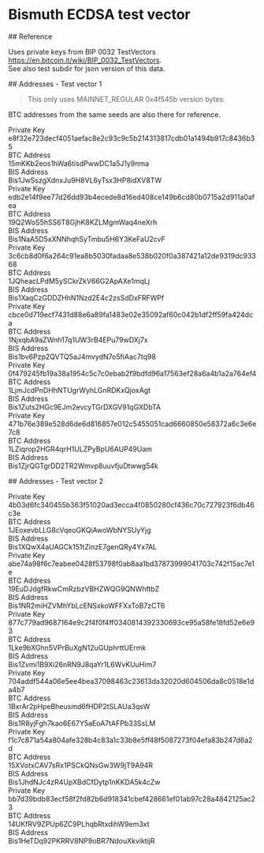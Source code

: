 # Bismuth ECDSA test vector

## Reference

Uses private keys from BIP 0032 TestVectors https://en.bitcoin.it/wiki/BIP_0032_TestVectors.  
See also test subdir for json version of this data.

## Addresses - Test vector 1

> This only uses MAINNET_REGULAR 0x4f545b version bytes.

BTC addresses from the same seeds are also there for reference. 

Private Key  
e8f32e723decf4051aefac8e2c93c9c5b214313817cdb01a1494b917c8436b35  
BTC Address  
15mKKb2eos1hWa6tisdPwwDC1a5J1y9nma  
BIS Address  
Bis1JwSszgXdnxJu9H8VL6yTsx3HP8idXV8TW  
Private Key  
edb2e14f9ee77d26dd93b4ecede8d16ed408ce149b6cd80b0715a2d911a0afea  
BTC Address  
19Q2WoS5hSS6T8GjhK8KZLMgmWaq4neXrh  
BIS Address  
Bis1NaA5D5xXNNhqhSyTmbu5H6Y3KeFaU2cvF  
Private Key  
3c6cb8d0f6a264c91ea8b5030fadaa8e538b020f0a387421a12de9319dc93368  
BTC Address  
1JQheacLPdM5ySCkrZkV66G2ApAXe1mqLj  
BIS Address  
Bis1XaqCzGDDZHhN1Nzd2E4c2zsSdDxFRFWPf  
Private Key  
cbce0d719ecf7431d88e6a89fa1483e02e35092af60c042b1df2ff59fa424dca  
BTC Address  
1NjxqbA9aZWnh17q1UW3rB4EPu79wDXj7x  
BIS Address  
Bis1bv6Pzp2QVTQ5aJ4mvydN7o5fiAac7tq98  
Private Key  
0f479245fb19a38a1954c5c7c0ebab2f9bdfd96a17563ef28a6a4b1a2a764ef4  
BTC Address  
1LjmJcdPnDHhNTUgrWyhLGnRDKxQjoxAgt  
BIS Address  
Bis1Zuts2HGc9EJm2evcyTGrDXGV91qGXDbTA  
Private Key  
471b76e389e528d6de6d816857e012c5455051cad6660850e58372a6c3e6e7c8  
BTC Address  
1LZiqrop2HGR4qrH1ULZPyBpU6AUP49Uam  
BIS Address  
Bis1ZjrQGTgrDD2TR2Wmvp8uuvfjuDtwwg54k  


## Addresses - Test vector 2

Private Key  
4b03d6fc340455b363f51020ad3ecca4f0850280cf436c70c727923f6db46c3e  
BTC Address  
1JEoxevbLLG8cVqeoGKQiAwoWbNYSUyYjg  
BIS Address  
Bis1XQwX4aUAGCk151tZinzE7genQRy4Yx7AL  
Private Key  
abe74a98f6c7eabee0428f53798f0ab8aa1bd37873999041703c742f15ac7e1e  
BTC Address  
19EuDJdgfRkwCmRzbzVBHZWQG9QNWhftbZ  
BIS Address  
Bis1NR2miHZVMhYbLcENSxkoWFFXxToB7zCT6  
Private Key  
877c779ad9687164e9c2f4f0f4ff0340814392330693ce95a58fe18fd52e6e93  
BTC Address  
1Lke9bXGhn5VPrBuXgN12uGUphrttUErmk  
BIS Address  
Bis1Zvmi1B9Xi26nRN9J8qaYr1L6WvKUuHim7  
Private Key  
704addf544a06e5ee4bea37098463c23613da32020d604506da8c0518e1da4b7  
BTC Address  
1BxrAr2pHpeBheusmd6fHDP2tSLAUa3qsW  
BIS Address  
Bis1R8yjFgh7kao6E67Y5aEoA7tAFPb33SsLM  
Private Key  
f1c7c871a54a804afe328b4c83a1c33b8e5ff48f5087273f04efa83b247d6a2d  
BTC Address  
15XVotxCAV7sRx1PSCkQNsGw3W9jT9A94R  
BIS Address  
Bis1JhdNJc4zR4UpXBdCfDytp1nKKDA5k4cZw  
Private Key  
bb7d39bdb83ecf58f2fd82b6d918341cbef428661ef01ab97c28a4842125ac23  
BTC Address  
14UKfRV9ZPUp6ZC9PLhqbRtxdihW9em3xt  
BIS Address  
Bis1HeTDq92PKRRV8NP9oBR7NdouXkviktijR  
